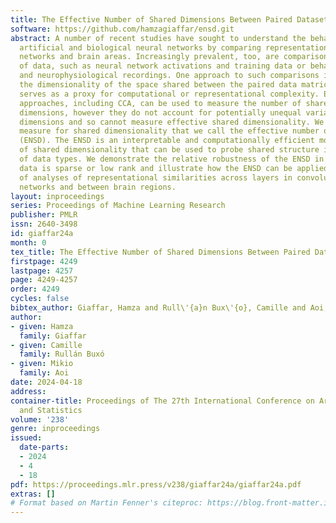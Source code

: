 ```yaml
---
title: The Effective Number of Shared Dimensions Between Paired Datasets
software: https://github.com/hamzagiaffar/ensd.git
abstract: A number of recent studies have sought to understand the behavior of both
  artificial and biological neural networks by comparing representations across layers,
  networks and brain areas. Increasingly prevalent, too, are comparisons across modalities
  of data, such as neural network activations and training data or behavioral data
  and neurophysiological recordings. One approach to such comparisons involves measuring
  the dimensionality of the space shared between the paired data matrices, where dimensionality
  serves as a proxy for computational or representational complexity. Established
  approaches, including CCA, can be used to measure the number of shared embedding
  dimensions, however they do not account for potentially unequal variance along shared
  dimensions and so cannot measure effective shared dimensionality. We present a candidate
  measure for shared dimensionality that we call the effective number of shared dimensions
  (ENSD). The ENSD is an interpretable and computationally efficient model-free measure
  of shared dimensionality that can be used to probe shared structure in a wide variety
  of data types. We demonstrate the relative robustness of the ENSD in cases where
  data is sparse or low rank and illustrate how the ENSD can be applied in a variety
  of analyses of representational similarities across layers in convolutional neural
  networks and between brain regions.
layout: inproceedings
series: Proceedings of Machine Learning Research
publisher: PMLR
issn: 2640-3498
id: giaffar24a
month: 0
tex_title: The Effective Number of Shared Dimensions Between Paired Datasets
firstpage: 4249
lastpage: 4257
page: 4249-4257
order: 4249
cycles: false
bibtex_author: Giaffar, Hamza and Rull\'{a}n Bux\'{o}, Camille and Aoi, Mikio
author:
- given: Hamza
  family: Giaffar
- given: Camille
  family: Rullán Buxó
- given: Mikio
  family: Aoi
date: 2024-04-18
address:
container-title: Proceedings of The 27th International Conference on Artificial Intelligence
  and Statistics
volume: '238'
genre: inproceedings
issued:
  date-parts:
  - 2024
  - 4
  - 18
pdf: https://proceedings.mlr.press/v238/giaffar24a/giaffar24a.pdf
extras: []
# Format based on Martin Fenner's citeproc: https://blog.front-matter.io/posts/citeproc-yaml-for-bibliographies/
---
```


